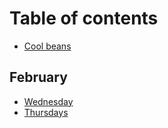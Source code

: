 # Table of contents

* [Cool beans](README.md)

## February

* [Wednesday](feb/3.md)
* [Thursdays](feb/4.md)

